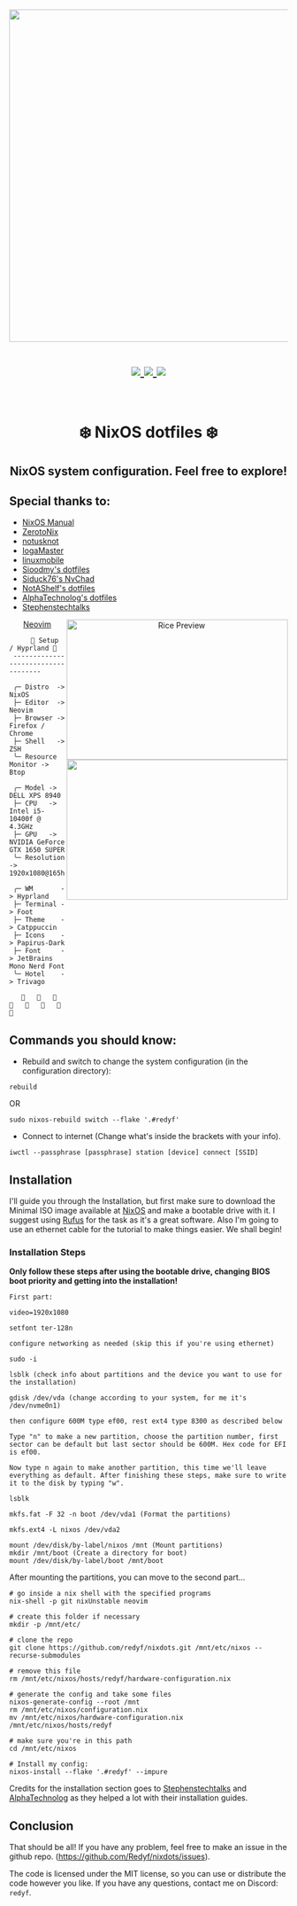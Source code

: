 <h1 align="center">
<a href='#'><img src="https://raw.githubusercontent.com/catppuccin/catppuccin/main/assets/palette/macchiato.png" width="600px"/></a>
  <br>
  <br>
  <div>
    <a href="https://github.com/redyf/nixdots/issues">
        <img src="https://img.shields.io/github/issues/redyf/nixdots?color=fab387&labelColor=303446&style=for-the-badge">
    </a>
    <a href="https://github.com/redyf/nixdots/stargazers">
        <img src="https://img.shields.io/github/stars/redyf/nixdots?color=ca9ee6&labelColor=303446&style=for-the-badge">
    </a>
    <a href="https://github.com/redyf/nixdots/blob/master/LICENSE">
        <img src="https://img.shields.io/static/v1.svg?style=for-the-badge&label=License&message=MIT&logoColor=ca9ee6&colorA=313244&colorB=cba6f7"/>
    </a>
    <br>
    </div>
   </h1>
   <br>

<div align="center">
<h1>
❄️ NixOS dotfiles ❄️
</h1>
</div>
<h2 align="center">NixOS system configuration. Feel free to explore!</h2>

## Special thanks to:

- [NixOS Manual](https://nixos.org/manual/nixos/stable/)
- [ZerotoNix](https://zero-to-nix.com)
- [notusknot](https://github.com/notusknot)
- [IogaMaster](https://github.com/IogaMaster)
- [linuxmobile](https://github.com/linuxmobile)
- [Sioodmy's dotfiles](https://github.com/sioodmy/dotfiles)
- [Siduck76's NvChad](https://github.com/siduck76/nvchad/)
- [NotAShelf's dotfiles](https://github.com/NotAShelf/nyx)
- [AlphaTechnolog's dotfiles](https://github.com/AlphaTechnolog/nixdots)
- [Stephenstechtalks](https://github.com/stephenstechtalks/nixos-configs/blob/main/NixOS-22.05/InstallSteps.txt)

<div align="center">
<img align="right" src="https://cdn.discordapp.com/attachments/933711967217123411/1155200026486780005/rice.png" alt="Rice Preview" width="400px" height="253"/>
<img align="right" src="https://cdn.discordapp.com/attachments/933711967217123411/1155200026058952724/nvim.png" alt"Rice Preview2" width="400px" height="253"/>
  <a href="https://github.com/Redyf/RedVim">Neovim</a>
</div>

```mint
⠀⠀   🌸 Setup / Hyprland 🌸
 -----------------------------------

 ╭─ Distro  -> NixOS
 ├─ Editor  -> Neovim
 ├─ Browser -> Firefox / Chrome
 ├─ Shell   -> ZSH
 ╰─ Resource Monitor -> Btop

 ╭─ Model -> DELL XPS 8940
 ├─ CPU   -> Intel i5-10400f @ 4.3GHz
 ├─ GPU   -> NVIDIA GeForce GTX 1650 SUPER
 ╰─ Resolution -> 1920x1080@165hz

 ╭─ WM       -> Hyprland
 ├─ Terminal -> Foot
 ├─ Theme    -> Catppuccin
 ├─ Icons    -> Papirus-Dark
 ├─ Font     -> JetBrains Mono Nerd Font
 ╰─ Hotel    -> Trivago

                        
```

## Commands you should know:

- Rebuild and switch to change the system configuration (in the configuration directory):

```
rebuild
```

OR

```
sudo nixos-rebuild switch --flake '.#redyf'
```

- Connect to internet (Change what's inside the brackets with your info).

```
iwctl --passphrase [passphrase] station [device] connect [SSID]
```

## Installation

I'll guide you through the Installation, but first make sure to download the Minimal ISO image available at [NixOS](https://nixos.org/download#nixos-iso) and make a bootable drive with it. I suggest using [Rufus](https://rufus.ie/en/) for the task as it's a great software.
Also I'm going to use an ethernet cable for the tutorial to make things easier. We shall begin!

### Installation Steps

**Only follow these steps after using the bootable drive, changing BIOS boot priority and getting into the installation!**

```
First part:

video=1920x1080

setfont ter-128n

configure networking as needed (skip this if you're using ethernet)

sudo -i

lsblk (check info about partitions and the device you want to use for the installation)

gdisk /dev/vda (change according to your system, for me it's /dev/nvme0n1)

then configure 600M type ef00, rest ext4 type 8300 as described below

Type "n" to make a new partition, choose the partition number, first sector can be default but last sector should be 600M. Hex code for EFI is ef00.

Now type n again to make another partition, this time we'll leave everything as default. After finishing these steps, make sure to write it to the disk by typing "w".

lsblk

mkfs.fat -F 32 -n boot /dev/vda1 (Format the partitions)

mkfs.ext4 -L nixos /dev/vda2

mount /dev/disk/by-label/nixos /mnt (Mount partitions)
mkdir /mnt/boot (Create a directory for boot)
mount /dev/disk/by-label/boot /mnt/boot
```

After mounting the partitions, you can move to the second part...

```
# go inside a nix shell with the specified programs
nix-shell -p git nixUnstable neovim

# create this folder if necessary
mkdir -p /mnt/etc/

# clone the repo
git clone https://github.com/redyf/nixdots.git /mnt/etc/nixos --recurse-submodules

# remove this file
rm /mnt/etc/nixos/hosts/redyf/hardware-configuration.nix

# generate the config and take some files
nixos-generate-config --root /mnt
rm /mnt/etc/nixos/configuration.nix
mv /mnt/etc/nixos/hardware-configuration.nix /mnt/etc/nixos/hosts/redyf

# make sure you're in this path
cd /mnt/etc/nixos

# Install my config:
nixos-install --flake '.#redyf' --impure
```

Credits for the installation section goes to [Stephenstechtalks](https://github.com/stephenstechtalks) and [AlphaTechnolog](https://github.com/AlphaTechnolog) as they helped a lot with their installation guides.

## Conclusion

That should be all! If you have any problem, feel free to make an issue in the github repo. (https://github.com/Redyf/nixdots/issues).

The code is licensed under the MIT license, so you can use or distribute the code however you like. If you have any questions, contact me on Discord: `redyf`.
